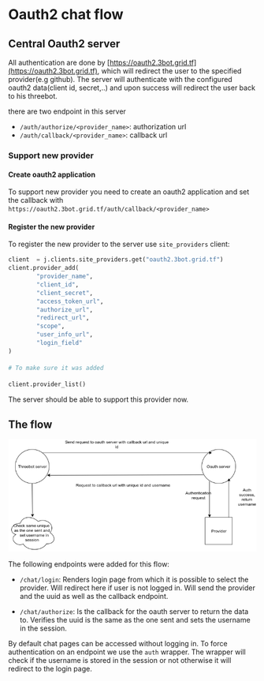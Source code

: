 # Oauth2 chat flow

## Central Oauth2 server

All authentication are done by [https://oauth2.3bot.grid.tf](https://oauth2.3bot.grid.tf), which will redirect the user to the specified provider(e.g github).
The server will authenticate with the configured oauth2 data(client id, secret,..) and upon success will redirect the user back to his threebot.

there are two endpoint in this server
- ```/auth/authorize/<provider_name>```: authorization url
- ```/auth/callback/<provider_name>```: callback url
### Support new provider

#### Create oauth2 application
To support new provider you need to create an oauth2 application and set the callback with ```https://oauth2.3bot.grid.tf/auth/callback/<provider_name>``` 

#### Register the new provider
To register the new provider to the server use `site_providers` client:

```python
client  = j.clients.site_providers.get("oauth2.3bot.grid.tf")
client.provider_add(
        "provider_name",
        "client_id",
        "client_secret",
        "access_token_url",
        "authorize_url",
        "redirect_url",
        "scope",
        "user_info_url",
        "login_field"
)

# To make sure it was added

client.provider_list()
```

The server should be able to support this provider now.

## The flow

![Oauth flow](oauth.png)

The following endpoints were added for this flow:

- `/chat/login`: Renders login page from which it is possible to select the provider. Will redirect here if user is not logged in. Will send the provider and the uuid as well as the callback endpoint.

- `/chat/authorize`: Is the callback for the oauth server to return the data to. Verifies the uuid is the same as the one sent and sets the username in the session.

By default chat pages can be accessed without logging in. To force authentication on an endpoint we use the `auth` wrapper.
The wrapper will check if the username is stored in the session or not otherwise it will redirect to the login page.
